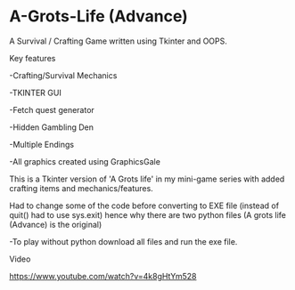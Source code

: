 # A-Grots-Life (Advance) 

A Survival / Crafting Game written using Tkinter and OOPS. 

Key features

-Crafting/Survival Mechanics 

-TKINTER GUI 

-Fetch quest generator 

-Hidden Gambling Den 

-Multiple Endings 


-All graphics created using GraphicsGale

This is a Tkinter version of 'A Grots life' in my mini-game series with added crafting items and mechanics/features. 

Had to change some of the code before converting to EXE file  (instead of quit() had to use sys.exit) hence why there are two python files
(A grots life (Advance) is the original) 


-To play without python download all files and run the exe file.

Video

https://www.youtube.com/watch?v=4k8gHtYm528


